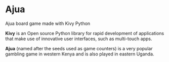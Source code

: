 # Ajua
Ajua board game made with Kivy Python

**Kivy** is an Open source Python library for rapid development of applications
that make use of innovative user interfaces, such as multi-touch apps.

**Ajua** (named after the seeds used as game counters) is a very popular gambling game in western Kenya and is also played in eastern Uganda.
